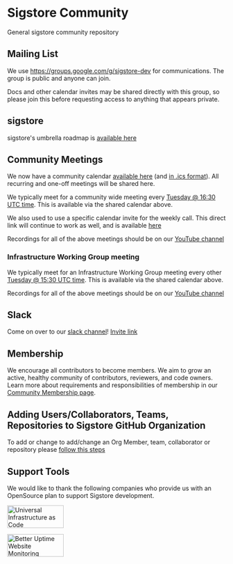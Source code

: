 # Sigstore Community

General sigstore community repository

## Mailing List

We use https://groups.google.com/g/sigstore-dev for communications.
The group is public and anyone can join.

Docs and other calendar invites may be shared directly with this group, so please join this
before requesting access to anything that appears private.

## sigstore

sigstore's umbrella roadmap is [available here](./ROADMAP.md)

## Community Meetings

We now have a community calendar [available here](https://calendar.google.com/calendar/u/0?cid=ZnE0a2dvbTJjZTQzaG5jbmJjZmphMmNrMjBAZ3JvdXAuY2FsZW5kYXIuZ29vZ2xlLmNvbQ) (and [in .ics format](https://calendar.google.com/calendar/ical/fq4kgom2ce43hncnbcfja2ck20%40group.calendar.google.com/public/basic.ics
)).
All recurring and one-off meetings will be shared here.

We typically meet for a community wide meeting every [Tuesday @ 16:30 UTC
time](https://dateful.com/eventlink/1067430297).
This is available via the shared calendar above.

We also used to use a specific calendar invite for the weekly call.
This direct link will continue to work as well, and is available
[here](https://calendar.google.com/event?action=TEMPLATE&tmeid=Njc2b2xoYTlkamdlaGN1MTMza3ZoM21iZXZfMjAyMTAzMTZUMTczMDAwWiBkbWk5M3Nibjl0OTJqZTlobXVodXVsYnZma0Bn&tmsrc=dmi93sbn9t92je9hmuhuulbvfk%40group.calendar.google.com&scp=ALL)

Recordings for all of the above meetings should be on our [YouTube channel](https://www.youtube.com/channel/UCWPVc8glVGOODxsA_ep0VVw)

### Infrastructure Working Group meeting

We typically meet for an Infrastructure Working Group meeting every other [Tuesday @ 15:30 UTC time](https://dateful.com/eventlink/1236491091).
This is available via the shared calendar above.

Recordings for all of the above meetings should be on our [YouTube channel](https://www.youtube.com/channel/UCWPVc8glVGOODxsA_ep0VVw)

## Slack

Come on over to our [slack channel](https://sigstore.slack.com)!
[Invite link](https://join.slack.com/t/sigstore/shared_invite/zt-mhs55zh0-XmY3bcfWn4XEyMqUUutbUQ)

## Membership

We encourage all contributors to become members. We aim to grow an active, healthy community of contributors, reviewers, and code owners. Learn more about requirements and responsibilities of membership in our [Community Membership page](/MEMBERSHIP.md).

## Adding Users/Collaborators, Teams, Repositories to Sigstore GitHub Organization

To add or change to add/change an Org Member, team, collaborator or repository please [follow this steps](github-sync/README.md)

## Support Tools

We would like to thank the following companies who provide us with an OpenSource plan to support Sigstore development.

<a target="_blank" href="https://pulumi.com/"><img style="width: 130px; height: 52px;" alt="Universal Infrastructure as Code" src="https://www.pulumi.com/images/logo/logo-on-white.svg" /></a>

<a target="_blank" href="https://betteruptime.com/"><img style="width: 130px; height: 52px;" alt="Better Uptime Website Monitoring" src="https://betteruptime.com/assets/static_assets/badges/dark.png" /></a>
